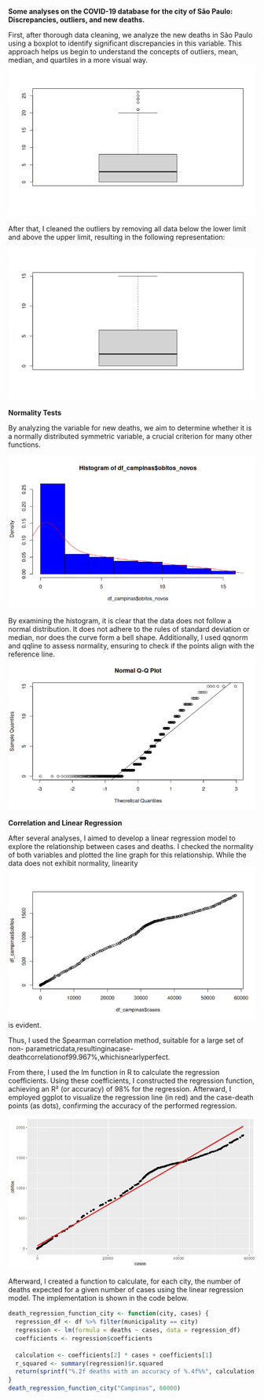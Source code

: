 ﻿**Some analyses on the COVID-19 database for the city of São Paulo: Discrepancies, outliers, and new deaths.**

First, after thorough data cleaning, we analyze the new deaths in São Paulo using a boxplot to identify significant discrepancies in this variable. This approach helps us begin to understand the concepts of outliers, mean, median, and quartiles in a more visual way.![](bloxplot_com_outliers_obitos_campinas.png)

After that, I cleaned the outliers by removing all data below the lower limit and above the upper limit, resulting in the following representation:

![](bloxplot_sem_outliers_obitos_campinas.png)

**Normality Tests**

By analyzing the variable for new deaths, we aim to determine whether it is a normally distributed symmetric variable, a crucial criterion for many other functions.

![](teste_normalidade_obitos_novos_campinas.png)

By examining the histogram, it is clear that the data does not follow a normal distribution. It does not adhere to the rules of standard deviation or median, nor does the curve form a bell shape. Additionally, I used qqnorm and qqline to assess normality, ensuring to check if the points align with the reference line.![](teste_normalidade_q-q_novos_obitos_campinas.png)

**Correlation and Linear Regression**

After several analyses, I aimed to develop a linear regression model to explore the relationship between cases and deaths. I checked the normality of both variables and plotted the line graph for this relationship. While the data does not exhibit normality, linearity![](plot-linha-casos-obitos.png) is evident.

Thus, I used the Spearman correlation method, suitable for a large set of non- parametricdata,resultinginacase-deathcorrelationof99.967%,whichisnearlyperfect.

From there, I used the lm function in R to calculate the regression coefficients. Using these coefficients, I constructed the regression function, achieving an R² (or accuracy) of 98% for the regression. Afterward, I employed ggplot to visualize the regression line (in red) and the case-death points (as dots), confirming the accuracy of the performed regression.

![](regressao-linear-casos-por-obito.png)

Afterward, I created a function to calculate, for each city, the number of deaths expected for a given number of cases using the linear regression model. The implementation is shown in the code below.
```r
death_regression_function_city <- function(city, cases) {
  regression_df <- df %>% filter(municipality == city)
  regression <- lm(formula = deaths ~ cases, data = regression_df)
  coefficients <- regression$coefficients
  
  calculation <- coefficients[2] * cases + coefficients[1]
  r_squared <- summary(regression)$r.squared
  return(sprintf("%.2f deaths with an accuracy of %.4f%%", calculation, (r_squared * 100)))
}
death_regression_function_city("Campinas", 60000)
```
